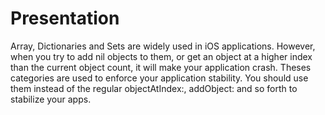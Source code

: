 Presentation
==========

Array, Dictionaries and Sets are widely used in iOS applications. However, when you try to add nil objects to them, or get an object at a higher index than the current object count, it will make your application crash. Theses categories are used to enforce your application stability. You should use them instead of the regular objectAtIndex:, addObject: and so forth to stabilize your apps.


